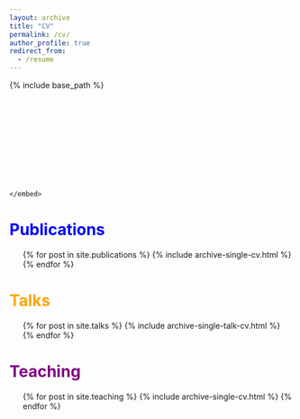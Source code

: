 ```yaml
---
layout: archive
title: "CV"
permalink: /cv/
author_profile: true
redirect_from:
  - /resume
---
```


{% include base_path %}

<object data="http://tushaarkataria.github.io/files/cv.pdf" type="application/pdf" width="700px" height="700px">
    <embed src="http://tushaarkataria.github.io/files/cv.pdf">
        
    </embed>
</object>

<span style="color:blue;">Publications</span>
======
  <ul>{% for post in site.publications %}
    {% include archive-single-cv.html %}
  {% endfor %}</ul>
  
<span style="color:orange;">Talks</span>
======
  <ul>{% for post in site.talks %}
    {% include archive-single-talk-cv.html %}
  {% endfor %}</ul>
  
<span style="color:purple;">Teaching</span>
======
  <ul>{% for post in site.teaching %}
    {% include archive-single-cv.html %}
  {% endfor %}</ul>
  
